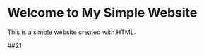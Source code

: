 <!DOCTYPE html>
<html>
<head>
	<title>My Simple Website</title>
</head>
<body>
	<h1>Welcome to My Simple Website</h1>
	<p>This is a simple website created with HTML.</p>
</body>
</html>


##21
